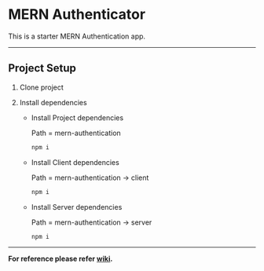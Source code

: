 # MERN Authenticator

This is a starter MERN Authentication app.

---

## Project Setup

1. Clone project

2. Install dependencies

   - Install Project dependencies

     Path = mern-authentication

     ```bash
     npm i
     ```

   - Install Client dependencies

     Path = mern-authentication -> client

     ```bash
     npm i
     ```

   - Install Server dependencies

     Path = mern-authentication -> server

     ```bash
     npm i
     ```

---

**For reference please refer [wiki](https://github.com/harsh2124/mern-authentication/wiki/Project-Setup).**
